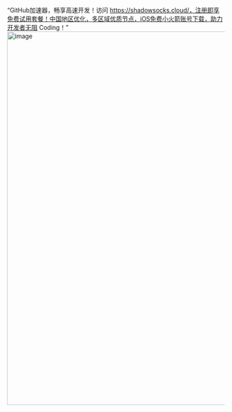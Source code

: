 “GitHub加速器，畅享高速开发！访问 https://shadowsocks.cloud/，注册即享免费试用套餐！中国地区优化，多区域优质节点，iOS免费小火箭账号下载，助力开发者无阻 Coding！”
<img width="1727" height="863" alt="image" src="https://github.com/user-attachments/assets/2a259924-713c-4c8b-b92f-ab203fcfa054" />
